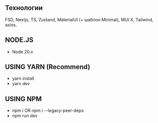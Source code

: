 ## Технологии
FSD, Nextjs, TS, Zustand, MaterialUI (+ шаблон Minimal), MUI X, Tailwind, axios.

## NODE.JS

- Node 20.x

## USING YARN (Recommend)

- yarn install
- yarn dev

## USING NPM

- npm i OR npm i --legacy-peer-deps
- npm run dev
